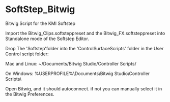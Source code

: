 SoftStep_Bitwig
===============

Bitwig Script for the KMI Softstep

Import the Bitwig_Clips.softsteppreset and the Bitwig_FX.softsteppreset into Standalone mode of the Softstep Editor. 

Drop The 'Softstep'folder into the 'ControlSurfaceScripts' folder in the User Control script folder: 
 
Mac and Linux: ~/Documents/Bitwig Studio/Controller Scripts/

On Windows:  %USERPROFILE%\Documents\Bitwig Studio\Controller Scripts\

Open Bitwig, and it should autoconnect. if not you can manually select it in the Bitwig Preferences.
